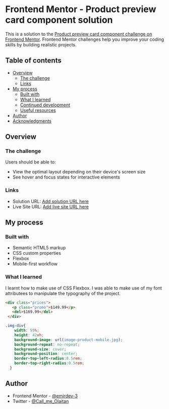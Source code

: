 # Frontend Mentor - Product preview card component solution

This is a solution to the [Product preview card component challenge on Frontend Mentor](https://www.frontendmentor.io/challenges/product-preview-card-component-GO7UmttRfa). Frontend Mentor challenges help you improve your coding skills by building realistic projects. 

## Table of contents

- [Overview](#overview)
  - [The challenge](#the-challenge)
  - [Links](#links)
- [My process](#my-process)
  - [Built with](#built-with)
  - [What I learned](#what-i-learned)
  - [Continued development](#continued-development)
  - [Useful resources](#useful-resources)
- [Author](#author)
- [Acknowledgments](#acknowledgments)


## Overview

### The challenge

Users should be able to:

- View the optimal layout depending on their device's screen size
- See hover and focus states for interactive elements

### Links

- Solution URL: [Add solution URL here](https://your-solution-url.com)
- Live Site URL: [Add live site URL here](https://your-live-site-url.com)

## My process

### Built with

- Semantic HTML5 markup
- CSS custom properties
- Flexbox
- Mobile-first workflow


### What I learned

I learnt how to make use of CSS Flexbox.
I was able to make use of my font attributees to manipulate the typography of the project.

```html
<div class="prices">
   <p class="promo">$149.99</p>
   <del>$169.99</del> 
 </div>
```
```Css
.img-div{
    width: 95%;
    height: 42vh;
    background-image: url(image-product-mobile.jpg);
    background-repeat: no-repeat;
    background-size: cover;
    background-position: center;
    border-top-left-radius:0.5rem;
    border-top-right-radius:0.5rem;
  }
```

## Author
- Frontend Mentor - [@emirdev-3](https://www.frontendmentor.io/profile/yourusername)
- Twitter - [@Call_me_Olaitan](https://www.twitter.com/yourusername)